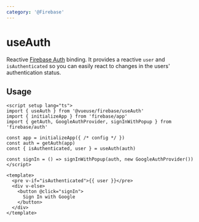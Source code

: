 ```yaml
---
category: '@Firebase'
---
```


# useAuth

Reactive [Firebase Auth](https://firebase.google.com/docs/auth) binding. It provides a reactive `user` and `isAuthenticated` so you
can easily react to changes in the users' authentication status.

## Usage

```vue
<script setup lang="ts">
import { useAuth } from '@vueuse/firebase/useAuth'
import { initializeApp } from 'firebase/app'
import { getAuth, GoogleAuthProvider, signInWithPopup } from 'firebase/auth'

const app = initializeApp({ /* config */ })
const auth = getAuth(app)
const { isAuthenticated, user } = useAuth(auth)

const signIn = () => signInWithPopup(auth, new GoogleAuthProvider())
</script>

<template>
  <pre v-if="isAuthenticated">{{ user }}</pre>
  <div v-else>
    <button @click="signIn">
      Sign In with Google
    </button>
  </div>
</template>
```
